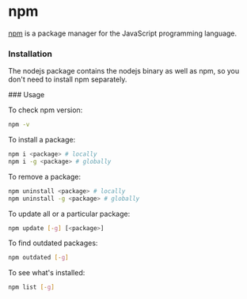 # npm

[npm](https://docs.npmjs.com/) is a package manager for the JavaScript
programming language.

### Installation

The nodejs package contains the nodejs binary as well as npm, so you don't
need to install npm separately.

### Usage

To check npm version:

```bash
npm -v
```

To install a package:

```bash
npm i <package> # locally
npm i -g <package> # globally
```

To remove a package:

```bash
npm uninstall <package> # locally
npm uninstall -g <package> # globally
```

To update all or a particular package:

```bash
npm update [-g] [<package>]
```

To find outdated packages:

```bash
npm outdated [-g]
```

To see what's installed:

```bash
npm list [-g]
```
